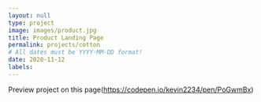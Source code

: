 ```yaml
---
layout: null
type: project
image: images/product.jpg
title: Product Landing Page
permalink: projects/cotton
# All dates must be YYYY-MM-DD format!
date: 2020-11-12
labels:
---
```

Preview project on this page(https://codepen.io/kevin2234/pen/PoGwmBx)
